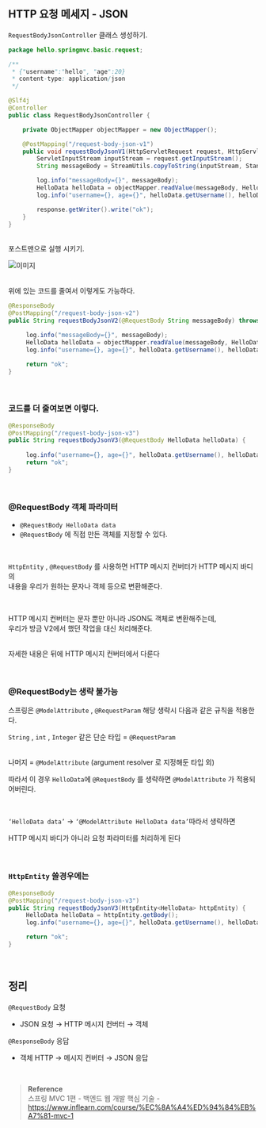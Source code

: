 ## HTTP 요청 메세지 - JSON

`RequestBodyJsonController` 클래스 생성하기.

```java
package hello.springmvc.basic.request;

/**
 * {"username":"hello", "age":20}
 * content-type: application/json
 */

@Slf4j
@Controller
public class RequestBodyJsonController {

    private ObjectMapper objectMapper = new ObjectMapper();

    @PostMapping("/request-body-json-v1")
    public void requestBodyJsonV1(HttpServletRequest request, HttpServletResponse response) throws IOException {
        ServletInputStream inputStream = request.getInputStream();
        String messageBody = StreamUtils.copyToString(inputStream, StandardCharsets.UTF_8);

        log.info("messageBody={}", messageBody);
        HelloData helloData = objectMapper.readValue(messageBody, HelloData.class);
        log.info("username={}, age={}", helloData.getUsername(), helloData.getAge());

        response.getWriter().write("ok");
    }
}
```

<br/>포스트맨으로 실행 시키기.

![이미지](/programming/img/서56.PNG)

<br/>위에 있는 코드를 줄여서 이렇게도 가능하다.

```java
@ResponseBody
@PostMapping("/request-body-json-v2")
public String requestBodyJsonV2(@RequestBody String messageBody) throws IOException {

     log.info("messageBody={}", messageBody);
     HelloData helloData = objectMapper.readValue(messageBody, HelloData.class);
     log.info("username={}, age={}", helloData.getUsername(), helloData.getAge());

     return "ok";
}
```

<br/>

### 코드를 더 줄여보면 이렇다.

```java
@ResponseBody
@PostMapping("/request-body-json-v3")
public String requestBodyJsonV3(@RequestBody HelloData helloData) {
        
     log.info("username={}, age={}", helloData.getUsername(), helloData.getAge());
     return "ok";
}
```

<br/>

### @RequestBody 객체 파라미터

- `@RequestBody HelloData data`
- `@RequestBody` 에 직접 만든 객체를 지정할 수 있다.

<br/>

`HttpEntity` , `@RequestBody` 를 사용하면 HTTP 메시지 컨버터가 HTTP 메시지 바디의 <br/>내용을 우리가 원하는 문자나 객체 등으로 변환해준다.

<br/>

HTTP 메시지 컨버터는 문자 뿐만 아니라 JSON도 객체로 변환해주는데, <br/>우리가 방금 V2에서 했던 작업을 대신 처리해준다.

<br/>자세한 내용은 뒤에 HTTP 메시지 컨버터에서 다룬다

<br/>

### @RequestBody는 생략 불가능

스프링은 `@ModelAttribute` , `@RequestParam` 해당 생략시 다음과 같은 규칙을 적용한다.

`String` , `int` , `Integer` 같은 단순 타입 = `@RequestParam`

<br/>나머지 = `@ModelAttribute` (argument resolver 로 지정해둔 타입 외)

따라서 이 경우 `HelloData`에 `@RequestBody` 를 생략하면 `@ModelAttribute` 가 적용되어버린다.

<br/>

`‘HelloData data’` → `‘@ModelAttribute HelloData data’`따라서 생략하면 

HTTP 메시지 바디가 아니라 요청 파라미터를 처리하게 된다

<br/>

### `HttpEntity` 쓸경우에는

```java
@ResponseBody
@PostMapping("/request-body-json-v3")
public String requestBodyJsonV3(HttpEntity<HelloData> httpEntity) {
     HelloData helloData = httpEntity.getBody();
     log.info("username={}, age={}", helloData.getUsername(), helloData.getAge());

     return "ok";
}
```

<br/>

## 정리

`@RequestBody` 요청

- JSON 요청 → HTTP 메시지 컨버터 → 객체

`@ResponseBody` 응답

- 객체 HTTP → 메시지 컨버터 → JSON 응답


<br/>

>**Reference** <br/>스프링 MVC 1편 - 백엔드 웹 개발 핵심 기술 - https://www.inflearn.com/course/%EC%8A%A4%ED%94%84%EB%A7%81-mvc-1